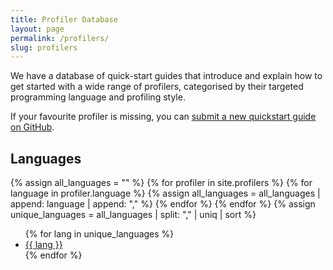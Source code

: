 ```yaml
---
title: Profiler Database
layout: page
permalink: /profilers/
slug: profilers
---
```


We have a database of quick-start guides that introduce and explain how to get started with a wide range of profilers, categorised by their targeted programming language and profiling style.

<!--TBC Profiler issue link, issue template not currently setup.-->
If your favourite profiler is missing, you can [submit a new quickstart guide on GitHub](https://github.com/sig-rpc/sig-rpc.github.io/issues/new?assignees=&labels=Profiler&projects=&template=new_profiler.yml&title=%5BNew%5D%3A+).

<h2>Languages</h2>
<!-- Create an array of unique languages, so that they can be listed for the user. -->
{% assign all_languages = "" %}
{% for profiler in site.profilers %}
  {% for language in profiler.language %}
    {% assign all_languages = all_languages | append: language | append: "," %}
  {% endfor %}
{% endfor %}
{% assign unique_languages = all_languages | split: "," | uniq | sort %}
<ul class="language-list">
{% for lang in unique_languages %}
  <li><a href="/profilers/{{ lang | slugify: 'pretty' }}/">{{ lang }}</a></li>
{% endfor %}
</ul>

